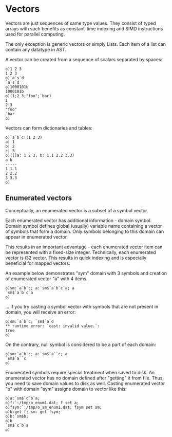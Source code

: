 # Vectors

Vectors are just sequences of same type vаlues. They consist of typed arrays with such benefits as constant-time indexing and SIMD instructions used for parallel computing.

The only exception is generic vectors or simply Lists. Each item of a list can contain any datatype in AST.

A vector can be created from a sequence of scalars separated by spaces:

```o
o)1 2 3
1 2 3
o)`a`s`d
`a`s`d
o)1000101b
1000101b
o)(1;2 3;"foo";`bar)
1
2 3
"foo"
`bar
o)
```

Vectors can form dictionaries and tables:

```o
o)`a`b`c!(1 2 3)
a| 1
b| 2
c| 3
o)([]a: 1 2 3; b: 1.1 2.2 3.3)
a b
-----
1 1.1
2 2.2
3 3.3
o)
```

## Enumerated vectors

Conceptually, an enumerated vector is a subset of a symbol vector.

Each enumerated vector has additional information - domain symbol. Domain symbol defines global (usually) variable name containing a vector of symbols that form a domain. Only symbols belonging to this domain can appear in enumerated vector.

This results in an important advantage - each enumerated vector item can be represented with a fixed-size integer. Technically, each enumerated vector is i32 vector. This results in quick indexing and is especially beneficial for mapped vectors.

An example below demonstrates "sym" domain with 3 symbols and creation of enumerated vector "a" with 4 items.

```o
o)sm:`a`b`c; a:`sm$`a`b`c`a; a
`sm$`a`b`c`a
o)
```

... if you try casting a symbol vector with symbols that are not present in domain, you will receive an error:

```o
o)sm:`a`b`c; `sm$`a`d
** runtime error: `cast: invalid vаlue.`:
true
o)
```

On the contrary, null symbol is considered to be a part of each domain:

```o
o)sm:`a`b`c; a:`sm$`a``c; a
`sm$`a``c
o)
```

Enumerated symbols require special treatment when saved to disk. An enumerated vector has no domain defined after "getting" it from file. Thus, you need to save domain vаlues to disk as well. Casting enumerated vector "b" with domain "sym" assigns domain to vector like this:

```o
o)a:`sm$`c`b`a;
o)f:`:/tmp/o_enum1.dat; f set a;
o)fsym:`:/tmp/o_sm_enum1.dat; fsym set sm;
o)b:get f; sm: get fsym;
o)b:`sm$b;
o)b
`sm$`c`b`a
o)
```
